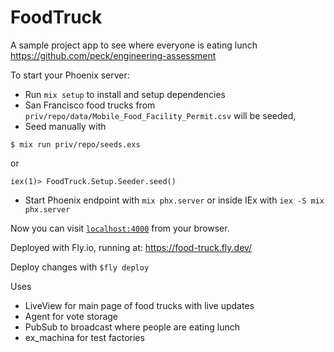 # FoodTruck

A sample project app to see where everyone is eating lunch
https://github.com/peck/engineering-assessment

To start your Phoenix server:

- Run `mix setup` to install and setup dependencies
- San Francisco food trucks from `priv/repo/data/Mobile_Food_Facility_Permit.csv` will be seeded, 
- Seed manually with 

`$ mix run priv/repo/seeds.exs` 

or

`iex(1)> FoodTruck.Setup.Seeder.seed()`
- Start Phoenix endpoint with `mix phx.server` or inside IEx with `iex -S mix phx.server`

Now you can visit [`localhost:4000`](http://localhost:4000) from your browser.

Deployed with Fly.io, running at: https://food-truck.fly.dev/

Deploy changes with `$fly deploy`


Uses
* LiveView for main page of food trucks with live updates
* Agent for vote storage
* PubSub to broadcast where people are eating lunch
* ex_machina for test factories
